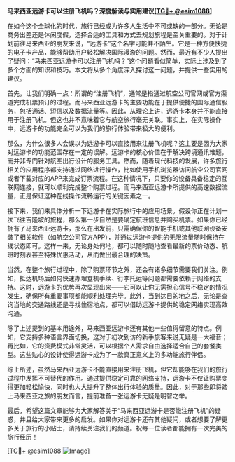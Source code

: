 **马来西亚远游卡可以注册飞机吗？深度解读与实用建议[[TG💪+ @esim1088](https://t.me/s/esim1088)]**

在如今这个全球化的时代，旅行已经成为许多人生活中不可或缺的一部分。无论是商务出差还是休闲度假，选择合适的工具和方式去规划旅程是至关重要的。对于计划前往马来西亚的朋友来说，“远游卡”这个名字可能并不陌生。它是一种方便快捷的电子卡产品，能够帮助用户轻松解决国际漫游的问题。然而，最近有不少人提出了疑问：“马来西亚远游卡可以注册飞机吗？”这个问题看似简单，实际上涉及到了多个方面的知识和技巧。本文将从多个角度深入探讨这一问题，并提供一些实用的建议。

首先，让我们明确一点：所谓的“注册飞机”，通常是指通过航空公司官网或官方渠道完成机票预订的过程。而马来西亚远游卡的主要功能在于提供便捷的国际通信服务，包括通话、短信以及数据流量等。因此，从理论上讲，远游卡本身并不能直接用于注册飞机。但这也并不意味着它与航空旅行毫无关联。事实上，在实际操作中，远游卡的功能完全可以为我们的旅行体验带来极大的便利。

那么，为什么很多人会误以为远游卡可以直接用来注册飞机呢？这主要是因为大家对远游卡的功能范围存在一定的误解。远游卡的核心价值在于解决跨境通讯难题，而并非专门针对航空出行设计的服务工具。然而，随着现代科技的发展，许多旅行相关的应用程序都支持通过网络进行操作，比如使用手机浏览器访问航空公司官网或者下载对应的APP来完成订票流程。在这种情况下，只要你的设备具备稳定的互联网连接，就可以顺利完成整个购票过程。而马来西亚远游卡所提供的高速数据流量，正是保证这种在线操作流畅运行的关键因素之一。

接下来，我们来具体分析一下远游卡在实际旅行中的应用场景。假设你正在计划一次飞往吉隆坡的旅程，那么第一步自然是要确定航班信息并购买机票。如果你已经拥有了马来西亚远游卡，那么在出发前，只需确保你的智能手机或其他联网设备安装了相关软件（如航空公司官方APP），并通过远游卡提供的无限流量随时保持在线状态即可。这样一来，无论身处何地，都可以随时随地查看最新的票价动态、航班时刻表甚至特殊优惠活动，从而做出最合理的决策。

当然，在整个旅行过程中，除了购票环节之外，还会有诸多细节需要我们关注。例如，抵达机场后如何快速办理登机手续、行李托运等问题都需要依赖于网络的支持。这时，远游卡的优势再次显现出来——它可以让你无需担心信号不稳定的情况发生，确保所有重要事项都能顺利处理完毕。此外，当到达目的地之后，无论是查询当地的交通路线还是寻找住宿地点，都可以借助远游卡提供的稳定网络实现高效沟通。

除了上述提到的基本用途外，马来西亚远游卡还有其他一些值得留意的特点。例如，它支持多种语言界面切换，这对于初次到访的新手旅客来说无疑是一大福音；再比如，它的资费模式非常灵活，可以根据个人需求自由选择适合自己的套餐类型。这些贴心的设计使得远游卡成为了一款真正意义上的多功能旅行伴侣。

综上所述，虽然马来西亚远游卡不能直接用来注册飞机，但它却能够在我们的旅行过程中发挥不可替代的作用。通过提供稳定可靠的网络支持，远游卡不仅让购票变得更加轻松愉快，同时也大大提升了整体出行体验的质量。因此，对于那些即将踏上马来西亚之旅的朋友而言，提前准备一张远游卡无疑是明智之举。

最后，希望这篇文章能够为大家解答关于“马来西亚远游卡是否能注册飞机”的疑惑，并且给大家带来更多的启发。如果你对远游卡还有其他疑问，或者想要了解更多关于旅行的小贴士，请持续关注我们的频道。祝每一位读者都能拥有一次完美的旅行经历！

[[TG💪+ @esim1088](https://t.me/s/esim1088) ![Image](https://i.postimg.cc/4NQfJmqS/Snipaste-2025-05-13-00-14-12.png)]